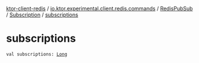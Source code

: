 [ktor-client-redis](../../../index.md) / [io.ktor.experimental.client.redis.commands](../../index.md) / [RedisPubSub](../index.md) / [Subscription](index.md) / [subscriptions](./subscriptions.md)

# subscriptions

`val subscriptions: `[`Long`](https://kotlinlang.org/api/latest/jvm/stdlib/kotlin/-long/index.html)